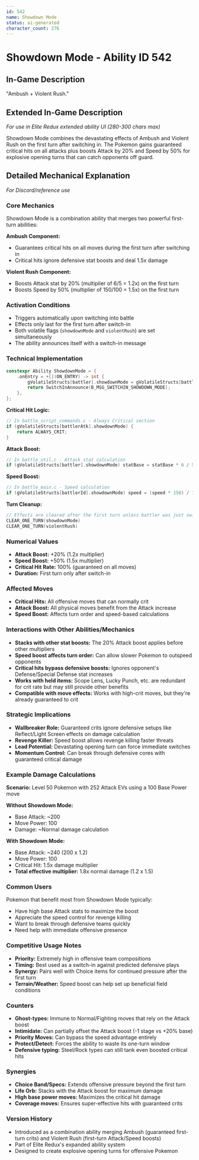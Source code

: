```yaml
---
id: 542
name: Showdown Mode
status: ai-generated
character_count: 276
---
```


# Showdown Mode - Ability ID 542

## In-Game Description
"Ambush + Violent Rush."

## Extended In-Game Description
*For use in Elite Redux extended ability UI (280-300 chars max)*

Showdown Mode combines the devastating effects of Ambush and Violent Rush on the first turn after switching in. The Pokemon gains guaranteed critical hits on all attacks plus boosts Attack by 20% and Speed by 50% for explosive opening turns that can catch opponents off guard.

## Detailed Mechanical Explanation
*For Discord/reference use*

### Core Mechanics
Showdown Mode is a combination ability that merges two powerful first-turn abilities:

**Ambush Component:**
- Guarantees critical hits on all moves during the first turn after switching in
- Critical hits ignore defensive stat boosts and deal 1.5x damage

**Violent Rush Component:**
- Boosts Attack stat by 20% (multiplier of 6/5 = 1.2x) on the first turn
- Boosts Speed by 50% (multiplier of 150/100 = 1.5x) on the first turn

### Activation Conditions
- Triggers automatically upon switching into battle
- Effects only last for the first turn after switch-in
- Both volatile flags (`showdownMode` and `violentRush`) are set simultaneously
- The ability announces itself with a switch-in message

### Technical Implementation
```c
constexpr Ability ShowdownMode = {
    .onEntry = +[](ON_ENTRY) -> int {
        gVolatileStructs[battler].showdownMode = gVolatileStructs[battler].started.showdownMode = TRUE;
        return SwitchInAnnounce(B_MSG_SWITCHIN_SHOWDOWN_MODE);
    },
};
```

**Critical Hit Logic:**
```c
// In battle_script_commands.c - Always Critical section
if (gVolatileStructs[battlerAtk].showdownMode) {
    return ALWAYS_CRIT;
}
```

**Attack Boost:**
```c
// In battle_util.c - Attack stat calculation
if (gVolatileStructs[battler].showdownMode) statBase = statBase * 6 / 5; // +20%
```

**Speed Boost:**
```c
// In battle_main.c - Speed calculation
if (gVolatileStructs[battlerId].showdownMode) speed = (speed * 150) / 100; // +50%
```

**Turn Cleanup:**
```c
// Effects are cleared after the first turn unless battler was just switched in
CLEAR_ONE_TURN(showdownMode)
CLEAR_ONE_TURN(violentRush)
```

### Numerical Values
- **Attack Boost:** +20% (1.2x multiplier)
- **Speed Boost:** +50% (1.5x multiplier)  
- **Critical Hit Rate:** 100% (guaranteed on all moves)
- **Duration:** First turn only after switch-in

### Affected Moves
- **Critical Hits:** All offensive moves that can normally crit
- **Attack Boost:** All physical moves benefit from the Attack increase
- **Speed Boost:** Affects turn order and speed-based calculations

### Interactions with Other Abilities/Mechanics
- **Stacks with other stat boosts:** The 20% Attack boost applies before other multipliers
- **Speed boost affects turn order:** Can allow slower Pokemon to outspeed opponents
- **Critical hits bypass defensive boosts:** Ignores opponent's Defense/Special Defense stat increases
- **Works with held items:** Scope Lens, Lucky Punch, etc. are redundant for crit rate but may still provide other benefits
- **Compatible with move effects:** Works with high-crit moves, but they're already guaranteed to crit

### Strategic Implications
- **Wallbreaker Role:** Guaranteed crits ignore defensive setups like Reflect/Light Screen effects on damage calculation
- **Revenge Killer:** Speed boost allows revenge killing faster threats
- **Lead Potential:** Devastating opening turn can force immediate switches
- **Momentum Control:** Can break through defensive cores with guaranteed critical damage

### Example Damage Calculations
**Scenario:** Level 50 Pokemon with 252 Attack EVs using a 100 Base Power move

**Without Showdown Mode:**
- Base Attack: ~200
- Move Power: 100
- Damage: ~Normal damage calculation

**With Showdown Mode:**
- Base Attack: ~240 (200 x 1.2)
- Move Power: 100
- Critical Hit: 1.5x damage multiplier
- **Total effective multiplier:** 1.8x normal damage (1.2 x 1.5)

### Common Users
Pokemon that benefit most from Showdown Mode typically:
- Have high base Attack stats to maximize the boost
- Appreciate the speed control for revenge killing
- Want to break through defensive teams quickly
- Need help with immediate offensive presence

### Competitive Usage Notes
- **Priority:** Extremely high in offensive team compositions
- **Timing:** Best used as a switch-in against predicted defensive plays
- **Synergy:** Pairs well with Choice items for continued pressure after the first turn
- **Terrain/Weather:** Speed boost can help set up beneficial field conditions

### Counters
- **Ghost-types:** Immune to Normal/Fighting moves that rely on the Attack boost
- **Intimidate:** Can partially offset the Attack boost (-1 stage vs +20% base)
- **Priority Moves:** Can bypass the speed advantage entirely
- **Protect/Detect:** Forces the ability to waste its one-turn window
- **Defensive typing:** Steel/Rock types can still tank even boosted critical hits

### Synergies
- **Choice Band/Specs:** Extends offensive pressure beyond the first turn
- **Life Orb:** Stacks with the Attack boost for maximum damage
- **High base power moves:** Maximizes the critical hit damage
- **Coverage moves:** Ensures super-effective hits with guaranteed crits

### Version History
- Introduced as a combination ability merging Ambush (guaranteed first-turn crits) and Violent Rush (first-turn Attack/Speed boosts)
- Part of Elite Redux's expanded ability system
- Designed to create explosive opening turns for offensive Pokemon